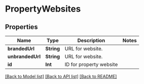 # PropertyWebsites

## Properties
Name | Type | Description | Notes
------------ | ------------- | ------------- | -------------
**brandedUrl** | **String** | URL for website. | 
**unbrandedUrl** | **String** | URL for website. | 
**id** | **Int** | ID for property website | 

[[Back to Model list]](../README.md#documentation-for-models) [[Back to API list]](../README.md#documentation-for-api-endpoints) [[Back to README]](../README.md)


